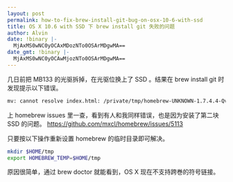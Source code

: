```yaml
---
layout: post
permalink: how-to-fix-brew-install-git-bug-on-osx-10-6-with-ssd
title: OS X 10.6 with SSD 下 brew install git 失败的问题
author: Alvin
date: !binary |-
  MjAxMS0wNC0yOCAxMDozNTo0OSArMDgwMA==
date_gmt: !binary |-
  MjAxMS0wNC0yOCAwMjozNTo0OSArMDgwMA==
---
```

几日前把 MB133 的光驱拆掉，在光驱位换上了 SSD 。结果在 brew install git 时发现提示以下错误。

```bash
mv: cannot resolve index.html: /private/tmp/homebrew-UNKNOWN-1.7.4.4-QvlZ/git.html
```

上 homebrew issues 里一查，看到有人和我同样错误，也是因为安装了第二块 SSD 的问题。
<https://github.com/mxcl/homebrew/issues/5113>

只要按以下操作重新设置 homebrew 的临时目录即可解决。

```bash
mkdir $HOME/tmp
export HOMEBREW_TEMP=$HOME/tmp
```

原因很简单，通过 brew doctor 就能看到，OS X 现在不支持跨巻的符号链接。
